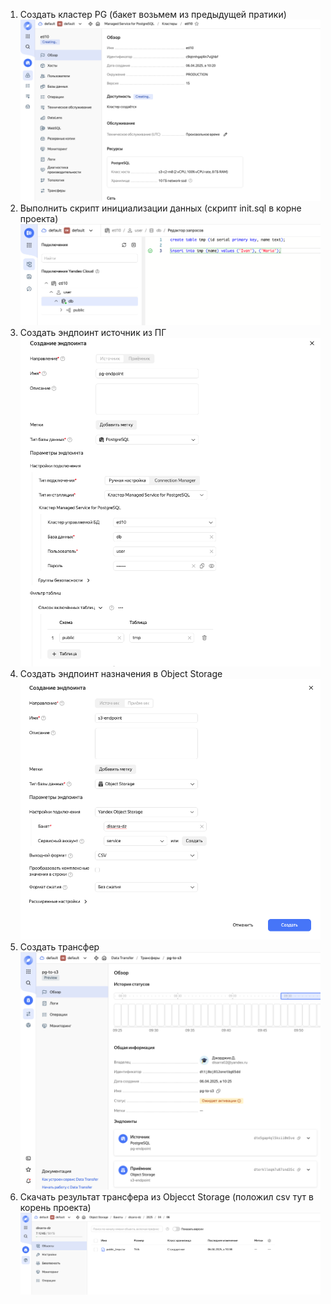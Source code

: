 1. Создать кластер PG (бакет возьмем из предыдущей пратики)
![pg-create](create_pg.png)
2. Выполнить скрипт инициализации данных (скрипт init.sql в корне проекта)
![init](init.png)
3. Создать эндпоинт источник из ПГ 
![src-endoint](pg_endpoint.png)
4. Создать эндпоинт назначения в Object Storage
![dst-endoint](s3_endpoint.png)
5. Создать трансфер
![dt](transfer.png)
6. Скачать результат трансфера из Objecct Storage (положил csv тут в корень проекта)
![dt](result.png)
